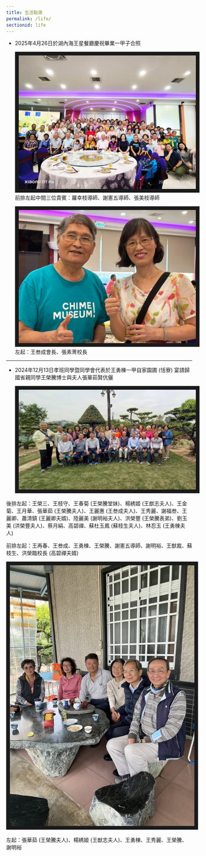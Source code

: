 ```yaml
---
title: 生活點滴
permalink: /life/
sectionid: life
---
```

- 2025年4月26日於湖內海王星餐廳慶祝畢業一甲子合照

  <img src="/img/life_2025年4月26日於湖內海王星餐廳慶祝畢業一甲子合照.jpg"
       width="500"
       alt="2025年4月26日於湖內海王星餐廳慶祝畢業一甲子合照" border="10" />
  前排左起中間三位貴賓：羅幸枝導師、謝憲五導師、張美枝導師

  <img src="/img/life_2025年4月26日王叁成會長張素菁校長.jpg"
       width="500"
       alt="2025年4月26日王叁成會長張素菁校長" border="10" />
  左起：王叁成會長、張素菁校長
  
---
- 2024年12月13日孝班同學暨同學會代表於王勇棟一甲自家園圃 (恬寮) 宴請歸國省親同學王榮騰博士與夫人張華茹賢伉儷

  <img src="/img/life_2024年12月13日於王勇棟一甲恬寮合照.jpg"
       width="500"
       alt="2024年12月13日於王勇棟一甲恬寮合照" border="10" />
  
後排左起：王榮三、王枝守、王春菊 (王榮騰堂妹)、楊綉姬 (王猷志夫人)、王金菊、王月華、張華茹 (王榮騰夫人)、王麗惠 (王叁成夫人)、王秀麗、謝福叁、王麗卿、蕭清鎮 (王麗卿夫婿)、陸麗美 (謝明裕夫人)、洪榮豐 (王榮騰表弟)、劉玉美 (洪榮豐夫人)、蔡月絹、高碧禪、蘇杜玉鳳 (蘇枝生夫人)、林忍玉 (王勇棟夫人)

前排左起：王再春、王叁成、王勇棟、王榮騰、謝憲五導師、謝明裕、王猷裁、蘇枝生、洪榮臨校長 (高碧禪夫婿)

  <img src="/img/life_2024年12月13日於王勇棟一甲恬寮餐敘後合照.jpg"
       width="500"
       alt="2024年12月13日於王勇棟一甲恬寮餐敘後合照" border="10" />
  
左起：張華茹 (王榮騰夫人)、楊綉姬 (王猷志夫人)、王勇棟、王秀麗、王榮騰、謝明裕



